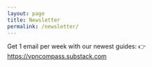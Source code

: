 ```yaml
---
layout: page
title: Newsletter
permalink: /newsletter/
---
```

Get 1 email per week with our newest guides:
👉 https://vpncompass.substack.com

